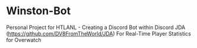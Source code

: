 # Winston-Bot

[shields.io]: https://img.shields.io/badge/version-1.0-informational

Personal Project for HTLANL - Creating a Discord Bot within Discord JDA (https://github.com/DV8FromTheWorld/JDA) For Real-Time Player Statistics for Overwatch
